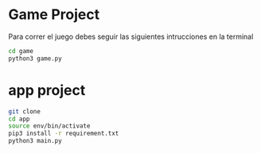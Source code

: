 # Game Project

Para correr el juego debes seguir las siguientes intrucciones en la terminal

```sh
cd game
python3 game.py
```

# app project

```sh 
git clone 
cd app 
source env/bin/activate 
pip3 install -r requirement.txt
python3 main.py
```